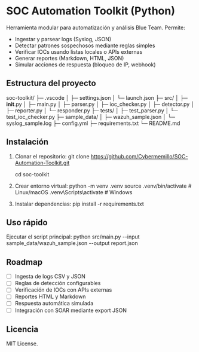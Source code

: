 # SOC Automation Toolkit (Python)

Herramienta modular para automatización y análisis Blue Team. Permite:

- Ingestar y parsear logs (Syslog, JSON)
- Detectar patrones sospechosos mediante reglas simples
- Verificar IOCs usando listas locales o APIs externas
- Generar reportes (Markdown, HTML, JSON)
- Simular acciones de respuesta (bloqueo de IP, webhook)

## Estructura del proyecto

soc-toolkit/
├─ .vscode
│  ├─ settings.json
│  └─ launch.json
├─ src/
│  ├─ __init__.py
│  ├─ main.py
│  ├─ parser.py
│  ├─ ioc_checker.py
│  ├─ detector.py
│  ├─ reporter.py
│  └─ responder.py
├─ tests/
│  ├─ test_parser.py
│  └─ test_ioc_checker.py
├─ sample_data/
│  ├─ wazuh_sample.json
│  └─ syslog_sample.log
├─ config.yml
├─ requirements.txt
└─ README.md

## Instalación

1. Clonar el repositorio:
   git clone https://github.com/Cybermemillo/SOC-Automation-Toolkit.git

   cd soc-toolkit
2. Crear entorno virtual:
   python -m venv .venv
   source .venv/bin/activate    # Linux/macOS
   .venv\Scripts\activate       # Windows
3. Instalar dependencias:
   pip install -r requirements.txt

## Uso rápido

Ejecutar el script principal:
   python src/main.py --input sample_data/wazuh_sample.json --output report.json

## Roadmap

- [ ] Ingesta de logs CSV y JSON
- [ ] Reglas de detección configurables
- [ ] Verificación de IOCs con APIs externas
- [ ] Reportes HTML y Markdown
- [ ] Respuesta automática simulada
- [ ] Integración con SOAR mediante export JSON

## Licencia

MIT License.
